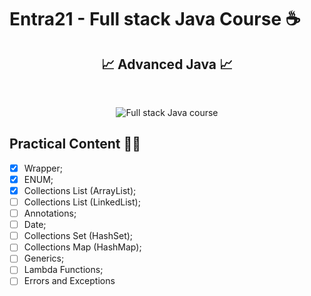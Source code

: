 # Entra21 - Full stack Java Course ☕


<center>

## 📈 Advanced Java  📈

<br>

![Full stack Java course](/JavaAvancado/gif_img/Java%20Avan%C3%A7ado.png)

</center>

## Practical Content ✍🏻


- [x] Wrapper;
- [x] ENUM;
- [x] Collections List (ArrayList);
- [ ] Collections List (LinkedList);
- [ ] Annotations;
- [ ] Date;
- [ ] Collections Set (HashSet);
- [ ] Collections Map (HashMap);
- [ ] Generics;
- [ ] Lambda Functions;
- [ ] Errors and Exceptions
